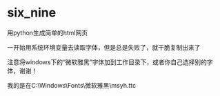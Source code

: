 # six_nine
用python生成简单的html网页

一开始用系统环境变量去读取字体，但是总是失败了，就干脆复制出来了

注意将windows下的“微软雅黑”字体加到工作目录下，或者你自己选择别的字体，谢谢！

我的是在C:\Windows\Fonts\微软雅黑\msyh.ttc

